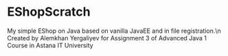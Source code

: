 # EShopScratch
My simple EShop on Java based on vanilla JavaEE and in file registration.\n
Created by Alemkhan Yergaliyev for Assignment 3 of Advanced Java 1 Course in Astana IT University
